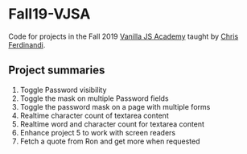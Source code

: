 # Fall19-VJSA
Code for projects in the Fall 2019 [Vanilla JS Academy](https://vanillajsacademy.com) taught by [Chris Ferdinandi](https://gomakethings.com/).

## Project summaries
01. Toggle Password visibility
02. Toggle the mask on multiple Password fields
03. Toggle the password mask on a page with multiple forms
04. Realtime character count of textarea content
05. Realtime word and character count for textarea content
06. Enhance project 5 to work with screen readers
07. Fetch a quote from Ron and get more when requested
